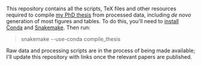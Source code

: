 This repository contains all the scripts, TeX files and other resources required to 
compile [my PhD thesis](https://kups.ub.uni-koeln.de/10826/) from processed data, including *de novo* generation of most
figures and tables. To do this, you'll need to [install Conda][] and [Snakemake][]. Then run:

> snakemake --use-conda compile_thesis

[install Conda]: https://docs.conda.io/projects/conda/en/latest/user-guide/install/index.html
[Snakemake]: https://snakemake.readthedocs.io/en/stable/getting_started/installation.html

Raw data and processing scripts are in the process of being made available; I'll update this
repository with links once the relevant papers are published.
